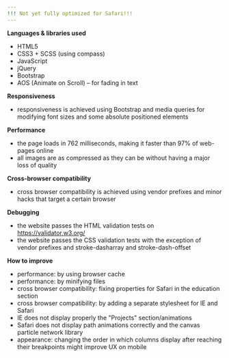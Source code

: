 ```yaml
---
!!! Not yet fully optimized for Safari!!!
---
```


**Languages & libraries used**

-	HTML5
-	CSS3 + SCSS (using compass)
-	JavaScript
-	jQuery
-	Bootstrap
-	AOS (Animate on Scroll) – for fading in text

**Responsiveness**

-	responsiveness is achieved using Bootstrap and media queries for modifying font sizes and some absolute positioned elements

**Performance**

-	the page loads in 762 milliseconds, making it faster than 97% of web-pages online
-	all images are as compressed as they can be without having a major loss of quality

**Cross-browser compatibility**

-	cross browser compatibility is achieved using vendor prefixes and minor hacks that target a certain browser

**Debugging**

- the website passes the HTML validation tests on https://validator.w3.org/
- the website passes the CSS validation tests with the exception of vendor prefixes and stroke-dasharray and stroke-dash-offset

**How to improve**

-   performance: by using browser cache
-   performance: by minifying files
-   cross browser compatibility: fixing properties for Safari in the education section
-   cross browser compatibility: by adding a separate stylesheet for IE and Safari
-   IE does not display properly the "Projects" section/animations
-   Safari does not display path animations correctly and the canvas particle network library
-   appearance: changing the order in which columns display after reaching their breakpoints might improve UX on mobile

